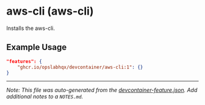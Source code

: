 
# aws-cli (aws-cli)

Installs the aws-cli.

## Example Usage

```json
"features": {
    "ghcr.io/opslabhqx/devcontainer/aws-cli:1": {}
}
```





---

_Note: This file was auto-generated from the [devcontainer-feature.json](https://github.com/opslabhqx/devcontainer/blob/main/src/features/aws-cli/devcontainer-feature.json).  Add additional notes to a `NOTES.md`._
